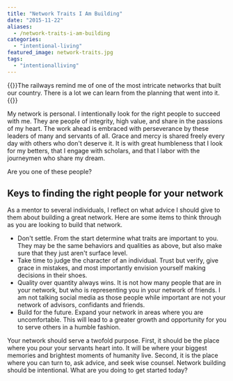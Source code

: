 ```yaml
---
title: "Network Traits I Am Building"
date: "2015-11-22"
aliases:
  - /network-traits-i-am-building
categories: 
  - "intentional-living"
featured_image: network-traits.jpg
tags: 
  - "intentionalliving"
---
```


{{<featuredimage>}}The railways remind me of one of the most intricate networks that built our country. There is a lot we can learn from the planning that went into it.{{</featuredimage>}}

My network is personal. I intentionally look for the right people to succeed with me. They are people of integrity, high value, and share in the passions of my heart. The work ahead is embraced with perseverance by these leaders of many and servants of all. Grace and mercy is shared freely every day with others who don't deserve it. It is with great humbleness that I look for my betters, that I engage with scholars, and that I labor with the journeymen who share my dream.

Are you one of these people?

## Keys to finding the right people for your network

As a mentor to several individuals, I reflect on what advice I should give to them about building a great network. Here are some items to think through as you are looking to build that network.

- Don't settle. From the start determine what traits are important to you. They may be the same behaviors and qualities as above, but also make sure that they just aren't surface level.
- Take time to judge the character of an individual. Trust but verify, give grace in mistakes, and most importantly envision yourself making decisions in their shoes.
- Quality over quantity always wins. It is not how many people that are in your network, but who is representing you in your network of friends. I am not talking social media as those people while important are not your network of advisors, confidants and friends.
- Build for the future. Expand your network in areas where you are uncomfortable. This will lead to a greater growth and opportunity for you to serve others in a humble fashion.

Your network should serve a twofold purpose. First, it should be the place where you pour your servants heart into. It will be where your biggest memories and brightest moments of humanity live. Second, it is the place where you can turn to, ask advice, and seek wise counsel. Network building should be intentional. What are you doing to get started today?
